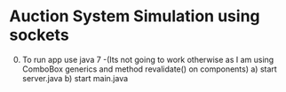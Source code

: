 Auction System Simulation using sockets
=============

0. To run app
	use java 7 -(Its not going to work otherwise as I am using ComboBox generics and method revalidate() on components)
 	a) start server.java
 	b) start main.java
 	
  
  

  
  

